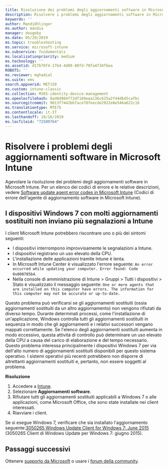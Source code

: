 ```yaml
---
title: Risoluzione dei problemi degli aggiornamenti software in Microsoft Intune - Azure | Microsoft Docs
description: Risolvere i problemi degli aggiornamenti software in Microsoft Intune.
keywords: ''
author: MandiOhlinger
ms.author: mandia
manager: dougeby
ms.date: 05/29/2019
ms.topic: troubleshooting
ms.service: microsoft-intune
ms.subservice: fundamentals
ms.localizationpriority: medium
ms.technology: ''
ms.assetid: d17b70f4-17b4-4d89-88fd-70fa4f34fbea
ROBOTS: ''
ms.reviewer: mghadial
ms.suite: ems
search.appverid: MET150
ms.custom: intune-classic
ms.collection: M365-identity-device-management
ms.openlocfilehash: 8ad8d904f72df169eea136c625a2f44d645cafbc
ms.sourcegitcommit: 9013f7442bbface78feecde2922e8e546a622c16
ms.translationtype: MTE75
ms.contentlocale: it-IT
ms.lasthandoff: 10/16/2019
ms.locfileid: "72509764"
---
```

# <a name="troubleshoot-software-updates-in-microsoft-intune"></a>Risolvere i problemi degli aggiornamenti software in Microsoft Intune

Agevolare la risoluzione dei problemi degli aggiornamenti software in Microsoft Intune. Per un elenco dei codici di errore e le relative descrizioni, vedere [Software update agent error codes in Microsoft Intune](../protect/software-update-agent-error-codes.md) (Codici di errore dell'agente di aggiornamento software in Microsoft Intune).

## <a name="windows-7-devices-with-many-superseded-updates-stop-reporting-to-intune"></a>I dispositivi Windows 7 con molti aggiornamenti sostituiti non inviano più segnalazioni a Intune

I client Microsoft Intune potrebbero riscontrare uno o più dei sintomi seguenti:

- I dispositivi interrompono improvvisamente le segnalazioni a Intune.  
- I dispositivi registrano un uso elevato della CPU.
- L'installazione delle applicazioni tramite Intune è lenta.
- In Microsoft Intune Center è visualizzato l'errore seguente: `An error occurred while updating your computer. Error found: Code 0x800705b4`.
- Nella console di amministrazione di Intune > Gruppi > Tutti i dispositivi > Stato è visualizzato il messaggio seguente: `One or more agents that are installed on this computer have errors. The information for this computer may not be accurate or up-to-date.`

Questo problema può verificarsi se gli aggiornamenti sostituiti (ossia aggiornamenti sostituiti da un altro aggiornamento) non vengono rifiutati da diverso tempo. Durante determinati processi, come l'installazione di un'applicazione, Windows controlla tutti gli aggiornamenti sostituiti in sequenza in modo che gli aggiornamenti e i relativi successori vengano mappati correttamente. Se l'elenco degli aggiornamenti sostituiti aumenta in modo eccessivo, questa attività di controllo può determinare un uso elevato della CPU a causa del carico di elaborazione e del tempo necessario. Questo problema interessa principalmente i dispositivi Windows 7 per via dell'alto numero di aggiornamenti sostituiti disponibili per questo sistema operativo. I sistemi operativi più recenti potrebbero non disporre di altrettanti aggiornamenti sostituiti e, pertanto, non essere soggetti al problema.

**Risoluzione**

1. Accedere a [Intune](https://go.microsoft.com/fwlink/?linkid=2090973).
2. Selezionare **Aggiornamenti software**.
3. Rifiutare tutti gli aggiornamenti sostituiti applicabili a Windows 7 o alle applicazioni, come Microsoft Office, che sono state installate nei client interessati.
4. Riavviare i client.

Se si esegue Windows 7, verificare che sia installato l'aggiornamento seguente:[3050265 Windows Update Client for Windows 7: June 2015](https://support.microsoft.com/kb/3050265) (3050265 Client di Windows Update per Windows 7: giugno 2015).

## <a name="next-steps"></a>Passaggi successivi

Ottenere [supporto da Microsoft](get-support.md) o usare i [forum della community](https://social.technet.microsoft.com/Forums/en-US/home?category=microsoftintune).